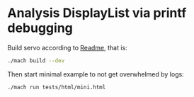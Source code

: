 # Analysis DisplayList via printf debugging

Build servo according to [Readme](./README.md), that is:

``` sh
./mach build --dev
```

Then start minimal example to not get overwhelmed by logs:

``` sh
./mach run tests/html/mini.html
```
